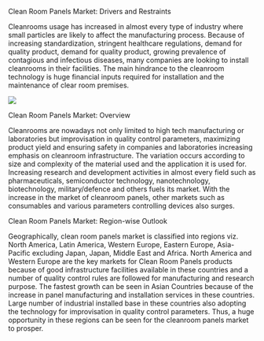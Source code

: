 Clean Room Panels Market: Drivers and Restraints

Cleanrooms usage has increased in almost every type of industry where small particles are likely to affect the manufacturing process. Because of increasing standardization, stringent healthcare regulations, demand for quality product, demand for quality product, growing prevalence of contagious and infectious diseases, many companies are looking to install cleanrooms in their facilities. The main hindrance to the cleanroom technology is huge financial inputs required for installation and the maintenance of clear room premises.

<img src="https://cdn-ak.f.st-hatena.com/images/fotolife/w/wonzoneconstruction/20190610/20190610114103.jpg"/>

Clean Room Panels Market: Overview

 Cleanrooms are nowadays not only limited to high tech manufacturing or laboratories but improvisation in quality control parameters, maximizing product yield and ensuring safety in companies and laboratories increasing emphasis on cleanroom infrastructure. The variation occurs according to size and complexity of the material used and the application it is used for. Increasing research and development activities in almost every field such as pharmaceuticals, semiconductor technology, nanotechnology, biotechnology, military/defence and others fuels its market. With the increase in the market of cleanroom panels, other markets such as consumables and various parameters controlling devices also surges.

Clean Room Panels Market: Region-wise Outlook

 Geographically, clean room panels market is classified into regions viz. North America, Latin America, Western Europe, Eastern Europe, Asia-Pacific excluding Japan, Japan, Middle East and Africa. North America and Western Europe are the key markets for Clean Room Panels products because of good infrastructure facilities available in these countries and a number of quality control rules are followed for manufacturing and research purpose. The fastest growth can be seen in Asian Countries because of the increase in panel manufacturing and installation services in these countries. Large number of industrial installed base in these countries also adopting the technology for improvisation in quality control parameters. Thus, a huge opportunity in these regions can be seen for the cleanroom panels market to prosper. 
